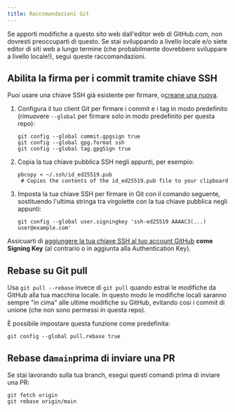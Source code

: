 ```yaml
---
title: Raccomandazioni Git
---
```


Se apporti modifiche a questo sito web dall'editor web di GitHub.com, non dovresti preoccuparti di questo. Se stai sviluppando a livello locale e/o siete editor di siti web a lungo termine (che probabilmente dovrebbero sviluppare a livello locale!), segui queste raccomandazioni.

## Abilita la firma per i commit tramite chiave SSH

Puoi usare una chiave SSH già esistente per firmare, o[creane una nuova](https://docs.github.com/en/authentication/connecting-to-github-with-ssh/generating-a-new-ssh-key-and-adding-it-to-the-ssh-agent).

1. Configura il tuo client Git per firmare i commit e i tag in modo predefinito (rimuovere `--global` per firmare solo in modo predefinito per questa repo):
   ```
   git config --global commit.gpgsign true
   git config --global gpg.format ssh
   git config --global tag.gpgSign true
   ```
2. Copia la tua chiave pubblica SSH negli appunti, per esempio:
   ```
   pbcopy < ~/.ssh/id_ed25519.pub
    # Copies the contents of the id_ed25519.pub file to your clipboard
   ```
3. Imposta la tua chiave SSH per firmare in Git con il comando seguente, sostituendo l'ultima stringa tra virgolette con la tua chiave pubblica negli appunti:
   ```
   git config --global user.signingkey 'ssh-ed25519 AAAAC3(...) user@example.com'
   ```

Assicuarti di [aggiungere la tua chiave SSH al tuo account GitHub](https://docs.github.com/en/authentication/connecting-to-github-with-ssh/adding-a-new-ssh-key-to-your-github-account#adding-a-new-ssh-key-to-your-account) **come Signing Key** (al contrario o in aggiunta alla Authentication Key).

## Rebase su Git pull

Usa `git pull --rebase` invece di `git pull` quando estrai le modifiche da GitHub alla tua macchina locale. In questo modo le modifiche locali saranno sempre "in cima" alle ultime modifiche su GitHub, evitando cosi i commit di unione (che non sono permessi in questa repo).

È possibile impostare questa funzione come predefinita:

```
git config --global pull.rebase true
```

## Rebase da`main`prima di inviare una PR

Se stai lavorando sulla tua branch, esegui questi comandi prima di inviare una PR:

```
git fetch origin
git rebase origin/main
```

